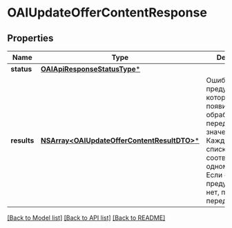 # OAIUpdateOfferContentResponse

## Properties
Name | Type | Description | Notes
------------ | ------------- | ------------- | -------------
**status** | [**OAIApiResponseStatusType***](OAIApiResponseStatusType.md) |  | [optional] 
**results** | [**NSArray&lt;OAIUpdateOfferContentResultDTO&gt;***](OAIUpdateOfferContentResultDTO.md) | Ошибки и предупреждения, которые появились при обработке переданных значений. Каждый элемент списка соответствует одному товару.  Если ошибок и предупреждений нет, поле не передается.  | [optional] 

[[Back to Model list]](../README.md#documentation-for-models) [[Back to API list]](../README.md#documentation-for-api-endpoints) [[Back to README]](../README.md)



